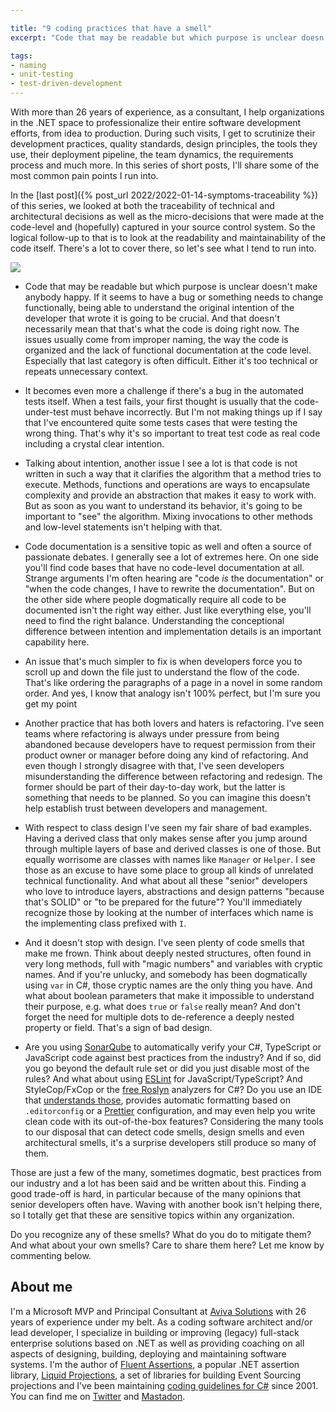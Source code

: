 ```yaml
---

title: "9 coding practices that have a smell"
excerpt: "Code that may be readable but which purpose is unclear doesn't make anybody happy"

tags:
- naming
- unit-testing
- test-driven-development
---
```


With more than 26 years of experience, as a consultant, I help organizations in the .NET space to professionalize their entire software development efforts, from idea to production. During such visits, I get to scrutinize their development practices, quality standards, design principles, the tools they use, their deployment pipeline, the team dynamics, the requirements process and much more. In this series of short posts, I'll share some of the most common pain points I run into. 

In the [last post]({% post_url 2022/2022-01-14-symptoms-traceability %}) of this series, we looked at both the traceability of technical and architectural decisions as well as the micro-decisions that were made at the code-level and (hopefully) captured in your source control system. So the logical follow-up to that is to look at the readability and maintainability of the code itself. There's a lot to cover there, so let's see what I tend to run into.

<img src="{{ site.url }}{{ site.baseurl }}/assets/images/posts/2023/code-smells.png" class="align-center"/> 

* Code that may be readable but which purpose is unclear doesn't make anybody happy. If it seems to have a bug or something needs to change functionally, being able to understand the original intention of the developer that wrote it is going to be crucial. And that doesn't necessarily mean that that's what the code is doing right now. The issues usually come from improper naming, the way the code is organized and the lack of functional documentation at the code level. Especially that last category is often difficult. Either it's too technical or repeats unnecessary context.

* It becomes even more a challenge if there's a bug in the automated tests itself. When a test fails, your first thought is usually that the code-under-test must behave incorrectly. But I'm not making things up if I say that I've encountered quite some tests cases that were testing the wrong thing. That's why it's so important to treat test code as real code including a crystal clear intention.

* Talking about intention, another issue I see a lot is that code is not written in such a way that it clarifies the algorithm that a method tries to execute. Methods, functions and operations are ways to encapsulate complexity and provide an abstraction that makes it easy to work with. But as soon as you want to understand its behavior, it's going to be important to "see" the algorithm. Mixing invocations to other methods and low-level statements isn't helping with that.  

* Code documentation is a sensitive topic as well and often a source of passionate debates. I generally see a lot of extremes here. On one side you'll find code bases that have no code-level documentation at all. Strange arguments I'm often hearing are "code _is_ the documentation" or "when the code changes, I have to rewrite the documentation". But on the other side where people dogmatically require all code to be documented isn't the right way either. Just like everything else, you'll need to find the right balance. Understanding the conceptional difference between intention and implementation details is an important capability here.

* An issue that's much simpler to fix is when developers force you to scroll up and down the file just to understand the flow of the code. That's like ordering the paragraphs of a page in a novel in some random order. And yes, I know that analogy isn't 100% perfect, but I'm sure you get my point

* Another practice that has both lovers and haters is refactoring. I've seen teams where refactoring is always under pressure from being abandoned because developers have to request permission from their product owner or manager before doing any kind of refactoring. And even though I strongly disagree with that, I've seen developers misunderstanding the difference between refactoring and redesign. The former should be part of their day-to-day work, but the latter is something that needs to be planned. So you can imagine this doesn't help establish trust between developers and management. 

* With respect to class design I've seen my fair share of bad examples. Having a derived class that only makes sense after you jump around through multiple layers of base and derived classes is one of those. But equally worrisome are classes with names like `Manager` or `Helper`. I see those as an excuse to have some place to group all kinds of unrelated technical functionality. And what about all these "senior" developers who love to introduce layers, abstractions and design patterns "because that's SOLID" or "to be prepared for the future"? You'll immediately recognize those by looking at the number of interfaces which name is the implementing class prefixed with `I`.

* And it doesn't stop with design. I've seen plenty of code smells that make me frown. Think about deeply nested structures, often found in very long methods, full with "magic numbers" and variables with cryptic names. And if you're unlucky, and somebody has been dogmatically using `var` in C#, those cryptic names are the only thing you have. And what about boolean parameters that make it impossible to understand their purpose, e.g. what does `true` or `false` really mean? And don't forget the need for multiple dots to de-reference a deeply nested property or field. That's a sign of bad design. 

* Are you using [SonarQube](https://www.sonarsource.com/products/sonarqube/) to automatically verify your C#, TypeScript or JavaScript code against best practices from the industry? And if so, did you go beyond the default rule set or did you just disable most of the rules? And what about using [ESLint](https://eslint.org/) for JavaScript/TypeScript? And StyleCop/FxCop or the [free Roslyn](https://github.com/bkoelman/CSharpGuidelinesAnalyzer) analyzers for C#? Do you use an IDE that [understands those](https://www.jetbrains.com/rider/), provides automatic formatting based on `.editorconfig` or a [Prettier](https://prettier.io/) configuration, and may even help you write clean code with its out-of-the-box features? Considering the many tools to our disposal that can detect code smells, design smells and even architectural smells, it's a surprise developers still produce so many of them. 

Those are just a few of the many, sometimes dogmatic, best practices from our industry and a lot has been said and be written about this. Finding a good trade-off is hard, in particular because of the many opinions that senior developers often have. Waving with another book isn't helping there, so I totally get that these are sensitive topics within any organization.

Do you recognize any of these smells? What do you do to mitigate them? And what about your own smells? Care to share them here? Let me know by commenting below.

## About me
I'm a Microsoft MVP and Principal Consultant at [Aviva Solutions](https://avivasolutions.nl/) with 26 years of experience under my belt. As a coding software architect and/or lead developer, I specialize in building or improving (legacy) full-stack enterprise solutions based on .NET as well as providing coaching on all aspects of designing, building, deploying and maintaining software systems. I'm the author of [Fluent Assertions](https://www.fluentassertions.com), a popular .NET assertion library, [Liquid Projections](https://www.liquidprojections.net), a set of libraries for building Event Sourcing projections and I've been maintaining [coding guidelines for C#](https://www.csharpcodingguidelines.com) since 2001. You can find me on [Twitter](https://twitter.com/ddoomen) and [Mastadon](https://mastodon.social/@ddoomen).